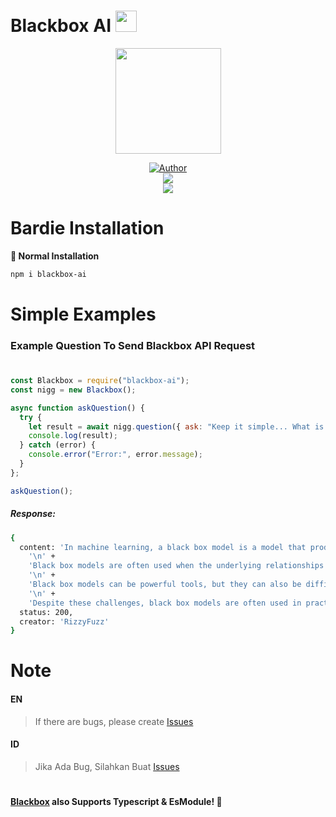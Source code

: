 # Blackbox AI <a href="https://blackbox.rizzy.eu.org"><img src="https://www.blackbox.ai/apple-touch-icon.png" height="34px"></a>

<p align="center">
  <a target="_blank" href="https://blackbox.rizzy.eu.org">
    <img src="https://www.blackbox.ai/apple-touch-icon.png" alt="" width="169" />
  </a>
</p>

<p align="center">
  <a target="_blank" href="https://github.com/rizzlogy">
    <img title="Author" src="https://img.shields.io/badge/Author-RizzyFuzz-blue.svg?style=for-the-badge&logo=github" />
  </a>
  <br>
  <a target="_blank" href="https://www.npmjs.com/package/blackbox-ai">
    <img src="https://img.shields.io/npm/dw/blackbox-ai?color=blue&label=Downloads&logo=npm&style=flat">
  </a>
  <br>
  <a target="_blank" href="https://www.npmjs.com/package/blackbox-ai?activeTab=versions">
    <img src="https://img.shields.io/npm/v/blackbox-ai?color=green&label=version&logo=npm&style=social">
  </a>
</p>

# Bardie Installation

**📂 Normal Installation**

```bash
npm i blackbox-ai
```

# Simple Examples

### **Example Question To Send Blackbox API Request**

#

```js
const Blackbox = require("blackbox-ai");
const nigg = new Blackbox();

async function askQuestion() {
  try {
    let result = await nigg.question({ ask: "Keep it simple... What is Blackbox?" });
    console.log(result);
  } catch (error) {
    console.error("Error:", error.message);
  }
};

askQuestion();
```

##### Response:

```bash
{
  content: 'In machine learning, a black box model is a model that produces output without providing any insight into how it reached that output. This is in contrast to a white box model, which provides a clear and understandable explanation of how it arrived at its output.\n' +
    '\n' +
    'Black box models are often used when the underlying relationships between the input and output variables are complex or unknown. For example, a black box model might be used to predict the weather, as it is difficult to accurately model all of the factors that affect weather patterns.\n' +
    '\n' +
    'Black box models can be powerful tools, but they can also be difficult to interpret and debug. This is because it can be difficult to understand why a black box model makes certain predictions, and it can be difficult to identify and fix errors in the model.\n' +
    '\n' +
    'Despite these challenges, black box models are often used in practice because they can be very accurate. In some cases, black box models may even be more accurate than white box models, as they can capture complex relationships between variables that white box models cannot.',
  status: 200,
  creator: 'RizzyFuzz'
}
```
#

# Note

#### EN
> If there are bugs, please create [Issues](https://github.com/rizzlogy/blackbox/issues/new)

#### ID
> Jika Ada Bug, Silahkan Buat [Issues]([https://github.com/rizzlogy/blackbox/new)

#

**[Blackbox](https://www.npmjs.com/package/blackbox-ai) also Supports Typescript & EsModule! 🥳**

